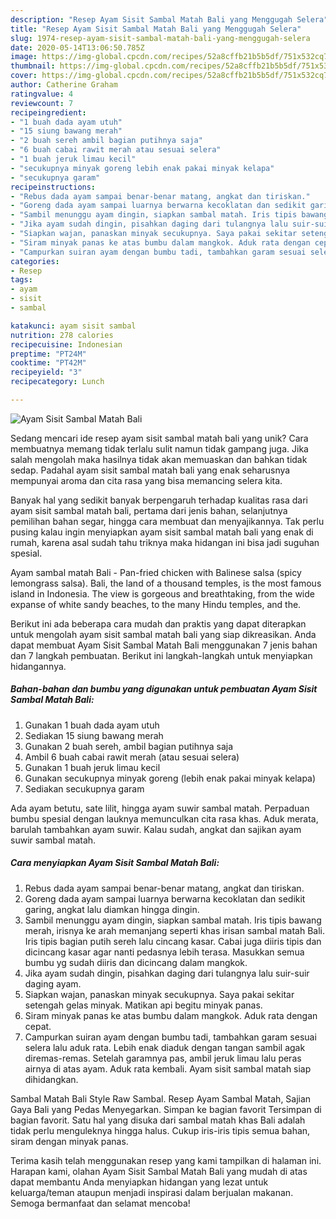 ```yaml
---
description: "Resep Ayam Sisit Sambal Matah Bali yang Menggugah Selera"
title: "Resep Ayam Sisit Sambal Matah Bali yang Menggugah Selera"
slug: 1974-resep-ayam-sisit-sambal-matah-bali-yang-menggugah-selera
date: 2020-05-14T13:06:50.785Z
image: https://img-global.cpcdn.com/recipes/52a8cffb21b5b5df/751x532cq70/ayam-sisit-sambal-matah-bali-foto-resep-utama.jpg
thumbnail: https://img-global.cpcdn.com/recipes/52a8cffb21b5b5df/751x532cq70/ayam-sisit-sambal-matah-bali-foto-resep-utama.jpg
cover: https://img-global.cpcdn.com/recipes/52a8cffb21b5b5df/751x532cq70/ayam-sisit-sambal-matah-bali-foto-resep-utama.jpg
author: Catherine Graham
ratingvalue: 4
reviewcount: 7
recipeingredient:
- "1 buah dada ayam utuh"
- "15 siung bawang merah"
- "2 buah sereh ambil bagian putihnya saja"
- "6 buah cabai rawit merah atau sesuai selera"
- "1 buah jeruk limau kecil"
- "secukupnya minyak goreng lebih enak pakai minyak kelapa"
- "secukupnya garam"
recipeinstructions:
- "Rebus dada ayam sampai benar-benar matang, angkat dan tiriskan."
- "Goreng dada ayam sampai luarnya berwarna kecoklatan dan sedikit garing, angkat lalu diamkan hingga dingin."
- "Sambil menunggu ayam dingin, siapkan sambal matah. Iris tipis bawang merah, irisnya ke arah memanjang seperti khas irisan sambal matah Bali. Iris tipis bagian putih sereh lalu cincang kasar. Cabai juga diiris tipis dan dicincang kasar agar nanti pedasnya lebih terasa. Masukkan semua bumbu yg sudah diiris dan dicincang dalam mangkok."
- "Jika ayam sudah dingin, pisahkan daging dari tulangnya lalu suir-suir daging ayam."
- "Siapkan wajan, panaskan minyak secukupnya. Saya pakai sekitar setengah gelas minyak. Matikan api begitu minyak panas."
- "Siram minyak panas ke atas bumbu dalam mangkok. Aduk rata dengan cepat."
- "Campurkan suiran ayam dengan bumbu tadi, tambahkan garam sesuai selera lalu aduk rata. Lebih enak diaduk dengan tangan sambil agak diremas-remas. Setelah garamnya pas, ambil jeruk limau lalu peras airnya di atas ayam. Aduk rata kembali. Ayam sisit sambal matah siap dihidangkan."
categories:
- Resep
tags:
- ayam
- sisit
- sambal

katakunci: ayam sisit sambal 
nutrition: 278 calories
recipecuisine: Indonesian
preptime: "PT24M"
cooktime: "PT42M"
recipeyield: "3"
recipecategory: Lunch

---
```



![Ayam Sisit Sambal Matah Bali](https://img-global.cpcdn.com/recipes/52a8cffb21b5b5df/751x532cq70/ayam-sisit-sambal-matah-bali-foto-resep-utama.jpg)

Sedang mencari ide resep ayam sisit sambal matah bali yang unik? Cara membuatnya memang tidak terlalu sulit namun tidak gampang juga. Jika salah mengolah maka hasilnya tidak akan memuaskan dan bahkan tidak sedap. Padahal ayam sisit sambal matah bali yang enak seharusnya mempunyai aroma dan cita rasa yang bisa memancing selera kita.

Banyak hal yang sedikit banyak berpengaruh terhadap kualitas rasa dari ayam sisit sambal matah bali, pertama dari jenis bahan, selanjutnya pemilihan bahan segar, hingga cara membuat dan menyajikannya. Tak perlu pusing kalau ingin menyiapkan ayam sisit sambal matah bali yang enak di rumah, karena asal sudah tahu triknya maka hidangan ini bisa jadi suguhan spesial.

Ayam sambal matah Bali - Pan-fried chicken with Balinese salsa (spicy lemongrass salsa). Bali, the land of a thousand temples, is the most famous island in Indonesia. The view is gorgeous and breathtaking, from the wide expanse of white sandy beaches, to the many Hindu temples, and the.


Berikut ini ada beberapa cara mudah dan praktis yang dapat diterapkan untuk mengolah ayam sisit sambal matah bali yang siap dikreasikan. Anda dapat membuat Ayam Sisit Sambal Matah Bali menggunakan 7 jenis bahan dan 7 langkah pembuatan. Berikut ini langkah-langkah untuk menyiapkan hidangannya.

<!--inarticleads1-->

##### Bahan-bahan dan bumbu yang digunakan untuk pembuatan Ayam Sisit Sambal Matah Bali:

1. Gunakan 1 buah dada ayam utuh
1. Sediakan 15 siung bawang merah
1. Gunakan 2 buah sereh, ambil bagian putihnya saja
1. Ambil 6 buah cabai rawit merah (atau sesuai selera)
1. Gunakan 1 buah jeruk limau kecil
1. Gunakan secukupnya minyak goreng (lebih enak pakai minyak kelapa)
1. Sediakan secukupnya garam


Ada ayam betutu, sate lilit, hingga ayam suwir sambal matah. Perpaduan bumbu spesial dengan lauknya memunculkan cita rasa khas. Aduk merata, barulah tambahkan ayam suwir. Kalau sudah, angkat dan sajikan ayam suwir sambal matah. 

<!--inarticleads2-->

##### Cara menyiapkan Ayam Sisit Sambal Matah Bali:

1. Rebus dada ayam sampai benar-benar matang, angkat dan tiriskan.
1. Goreng dada ayam sampai luarnya berwarna kecoklatan dan sedikit garing, angkat lalu diamkan hingga dingin.
1. Sambil menunggu ayam dingin, siapkan sambal matah. Iris tipis bawang merah, irisnya ke arah memanjang seperti khas irisan sambal matah Bali. Iris tipis bagian putih sereh lalu cincang kasar. Cabai juga diiris tipis dan dicincang kasar agar nanti pedasnya lebih terasa. Masukkan semua bumbu yg sudah diiris dan dicincang dalam mangkok.
1. Jika ayam sudah dingin, pisahkan daging dari tulangnya lalu suir-suir daging ayam.
1. Siapkan wajan, panaskan minyak secukupnya. Saya pakai sekitar setengah gelas minyak. Matikan api begitu minyak panas.
1. Siram minyak panas ke atas bumbu dalam mangkok. Aduk rata dengan cepat.
1. Campurkan suiran ayam dengan bumbu tadi, tambahkan garam sesuai selera lalu aduk rata. Lebih enak diaduk dengan tangan sambil agak diremas-remas. Setelah garamnya pas, ambil jeruk limau lalu peras airnya di atas ayam. Aduk rata kembali. Ayam sisit sambal matah siap dihidangkan.


Sambal Matah Bali Style Raw Sambal. Resep Ayam Sambal Matah, Sajian Gaya Bali yang Pedas Menyegarkan. Simpan ke bagian favorit Tersimpan di bagian favorit. Satu hal yang disuka dari sambal matah khas Bali adalah tidak perlu menguleknya hingga halus. Cukup iris-iris tipis semua bahan, siram dengan minyak panas. 

Terima kasih telah menggunakan resep yang kami tampilkan di halaman ini. Harapan kami, olahan Ayam Sisit Sambal Matah Bali yang mudah di atas dapat membantu Anda menyiapkan hidangan yang lezat untuk keluarga/teman ataupun menjadi inspirasi dalam berjualan makanan. Semoga bermanfaat dan selamat mencoba!
